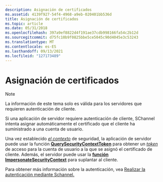 ```yaml
---
description: Asignación de certificados
ms.assetid: 4139f927-54f4-4968-a9eb-020401bb536d
title: Asignación de certificados
ms.topic: article
ms.date: 05/31/2018
ms.openlocfilehash: 397a9ef8822d4f191ae37cdb998166fa54c2b12d
ms.sourcegitcommit: d75fc10b9f0825bbe5ce5045c90d4045e3c53243
ms.translationtype: MT
ms.contentlocale: es-ES
ms.lasthandoff: 09/13/2021
ms.locfileid: "127173489"
---
```

# <a name="mapping-certificates"></a>Asignación de certificados

> [!Note]  
> La información de este tema solo es válida para los servidores que requieren autenticación de cliente.

 

Si una aplicación de servidor requiere autenticación de cliente, SChannel intenta asignar automáticamente el certificado que el cliente ha suministrado a una cuenta de usuario.

Una vez establecido [*el contexto*](../secgloss/s-gly.md) de seguridad, la aplicación de servidor puede usar la función [](../secgloss/c-gly.md) [**QuerySecurityContextToken**](/windows/desktop/api/Sspi/nf-sspi-querysecuritycontexttoken) para obtener un [*token*](../secgloss/a-gly.md) de acceso para la cuenta de usuario a la que se asignó el certificado de cliente. Además, el servidor puede usar la [**función ImpersonateSecurityContext**](/windows/desktop/api/Sspi/nf-sspi-impersonatesecuritycontext) para suplantar al cliente.

Para obtener más información sobre la autenticación, vea [Realizar la autenticación mediante Schannel.](performing-authentication-using-schannel.md)

 

 
